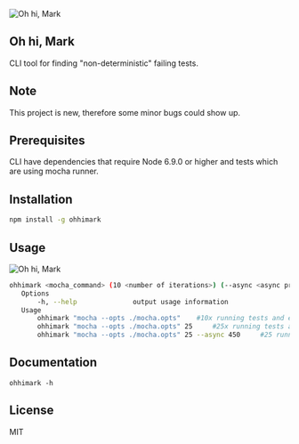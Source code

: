 ![Oh hi, Mark](https://media1.giphy.com/media/l0HUldzuCa0S16SkM/giphy.gif)
## Oh hi, Mark

CLI tool for finding "non-deterministic" failing tests.

## Note

This project is new, therefore some minor bugs could show up.

## Prerequisites

CLI have dependencies that require Node 6.9.0 or higher and tests which are using mocha runner.

## Installation

```bash
npm install -g ohhimark
```

## Usage
![Oh hi, Mark](https://thumbs.gfycat.com/FreshFrankAstarte-max-14mb.gif)

```bash
ohhimark <mocha_command> (10 <number of iterations>) (--async <async processing> (100 <spawn process treshhold in ms>))
   Options
       -h, --help              output usage information
   Usage
       ohhimark "mocha --opts ./mocha.opts"    #10x running tests and evaluate
       ohhimark "mocha --opts ./mocha.opts" 25     #25x running tests and evaluate
       ohhimark "mocha --opts ./mocha.opts" 25 --async 450     #25 running async tests, new process is spawning after 450 ms
```

## Documentation

```
ohhimark -h
```

## License

MIT

